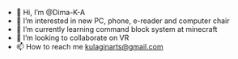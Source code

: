- 👋 Hi, I’m @Dima-K-A
- 👀 I’m interested in new PC, phone, e-reader and computer chair
- 🌱 I’m currently learning command block system at minecraft
- 💞️ I’m looking to collaborate on VR
- 📫 How to reach me kulaginarts@gmail.com

<!---
Dima-K-A/Dima-K-A is a ✨ special ✨ repository because its `README.md` (this file) appears on your GitHub profile.
You can click the Preview link to take a look at your changes.
--->
